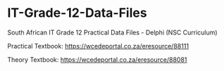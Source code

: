 # IT-Grade-12-Data-Files
South African IT Grade 12 Practical Data Files - Delphi (NSC Curriculum)

Practical Textbook: https://wcedeportal.co.za/eresource/88111

Theory Textbook: https://wcedeportal.co.za/eresource/88081
